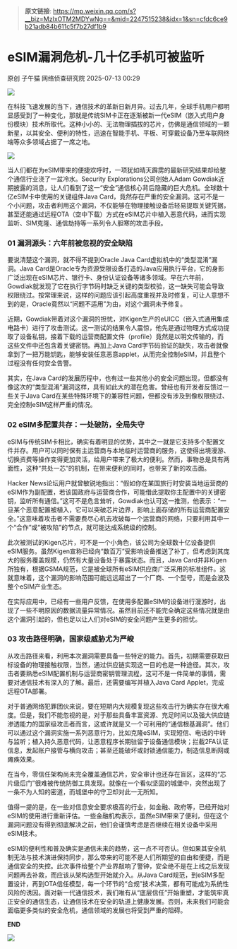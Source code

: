 > **原文链接**: https://mp.weixin.qq.com/s?__biz=MzIxOTM2MDYwNg==&mid=2247515238&idx=1&sn=cfdc6ce9b21adb84b611c5f7b27df1b9

#  eSIM漏洞危机-几十亿手机可被监听  
原创 子午猫  网络侦查研究院   2025-07-13 00:29  
  
![](https://mmbiz.qpic.cn/sz_mmbiz_png/4kCmTUe2v2bujwd3M0M1ICStsbhAHWtth8dQwoBBFoNDafDAzGbm1sCA8bqVWIjs40A8lu9rtuD4yeOOwDNadg/640?wx_fmt=png "")  
  
  
  
在科技飞速发展的当下，通信技术的革新日新月异。过去几年，全球手机用户都明显感受到了一种变化，那就是传统SIM卡正在逐渐被新一代eSIM（嵌入式用户身份模块）技术所取代。这种小小的、无法物理插拔的芯片，仿佛是通信领域的一颗新星，以其安全、便利的特性，迅速在智能手机、平板、可穿戴设备乃至车联网终端等众多领域占据了一席之地。  
  
![](https://mmbiz.qpic.cn/sz_mmbiz_png/Ok4fxxCpBb4ZlVOZhMsM6ibGRbzvicWk5tGbmHDHfhtPDNrgh7JPwYiacMNoCYVvpcGdXMHKo9gdXt9mB8oG3NZGw/640?wx_fmt=png&from=appmsg "")  
  
当人们都在为eSIM带来的便捷欢呼时，一项犹如晴天霹雳的最新研究结果却给整个通信行业浇了一盆冷水。Security Explorations公司创始人Adam Gowdiak近期披露的消息，让人们看到了这一“安全”通信核心背后隐藏的巨大危机。全球数十亿eSIM卡中使用的关键组件Java Card，竟然存在严重的安全漏洞。这可不是一个小问题，攻击者利用这个漏洞，不仅能够在物理接触设备后轻易提取关键凭据，甚至还能通过远程OTA（空中下载）方式在eSIM芯片中植入恶意代码，进而实现监听、SIM克隆、通信劫持等一系列令人胆寒的攻击手段。  
### 01 漏洞源头：六年前被忽视的安全缺陷  
  
要说清楚这个漏洞，就不得不提到Oracle Java Card虚拟机中的“类型混淆”漏洞。Java Card是Oracle专为资源受限设备打造的Java应用执行平台，它的身影广泛出现在eSIM芯片、银行卡、身份认证设备等诸多领域。早在六年前，Gowdiak就发现了它在执行字节码时缺乏关键的类型校验，这一缺失可能会导致权限绕过。按常理来说，这样的问题应该引起高度重视并及时修复，可让人意想不到的是，Oracle竟然以“问题不适用”为由，对这个漏洞未予修复。  
  
近期，Gowdiak带着对这个漏洞的担忧，对Kigen生产的eUICC（嵌入式通用集成电路卡）进行了攻击测试。这一测试的结果令人震惊，他先是通过物理方式成功提取了设备私钥，接着下载的运营商配置文件（profile）竟然是以明文传输的，而这些文件中还包含着关键密钥。再加上Java Card字节码验证的缺失，攻击者就像拿到了一把万能钥匙，能够安装任意恶意applet，从而完全控制eSIM，并且整个过程没有任何安全告警。  
  
其实，在Java Card的发展历程中，也有过一些其他小的安全问题出现，但都没有像这次的“类型混淆”漏洞这样，具有如此大的潜在危害。曾经也有开发者反馈过一些关于Java Card在某些特殊环境下的兼容性问题，但都没有涉及到像权限绕过、完全控制eSIM这样严重的情况。  
### 02 eSIM多配置共存：一处破防，全局失守  
  
eSIM与传统SIM卡相比，确实有着明显的优势，其中之一就是它支持多个配置文件并存。用户可以同时保有主运营商与本地临时运营商的服务，这使得出境漫游、切换资费等操作变得更加灵活，给用户带来了极大的便利。然而，事物总是具有两面性，这种“共处一芯”的机制，在带来便利的同时，也带来了新的攻击面。  
  
Hacker News论坛用户就曾敏锐地指出：“假如你在某国旅行时安装当地运营商的eSIM作为副配置，若该国政府与运营商合作，可能借此提取你主配置中的关键密钥，监听所有通信。”这可不是危言耸听，Gowdiak也认可这一推测，他表示：“一旦某个恶意配置被植入，它可以突破芯片边界，影响上面存储的所有运营商配置安全。”这意味着攻击者不需要费尽心机去攻破每一个运营商的网络，只要利用其中一个“合作”或“被攻陷”的节点，就可能达成系统级的控制。  
  
此次被测试的Kigen芯片，可不是一个小角色，该公司为全球数十亿设备提供eSIM服务。虽然Kigen宣称已经向“数百万”受影响设备推送了补丁，但考虑到其庞大的服务覆盖规模，仍然有大量设备处于暴露状态。而且，Java Card并非Kigen所独有，根据GSMA规范，它是被全球所有eSIM供应商广泛采用的标准组件。这就意味着，这个漏洞的影响范围可能远远超出了一个厂商、一个型号，而是会波及整个eSIM产业生态。  
  
在实际应用中，已经有一些用户反馈，在使用多配置eSIM的设备进行漫游时，出现了一些不明原因的数据流量异常情况。虽然目前还不能完全确定这些情况就是由这个漏洞引起的，但也足以让人们对eSIM的安全问题产生更多的担忧。  
### 03 攻击路径明确，国家级威胁尤为严峻  
  
从攻击路径来看，利用本次漏洞需要具备一些特定的能力。首先，初期需要获取目标设备的物理接触权限，当然，通过供应链实现这一目的也是一种途径。其次，攻击者要熟悉eSIM配置机制与运营商密钥管理流程，这可不是一件简单的事情，需要对通信技术有深入的了解。最后，还需要编写并植入Java Card Applet，完成远程OTA部署。  
  
对于普通网络犯罪团伙来说，要在短期内大规模复现这些攻击行为确实存在很大难度。但是，我们不能忽视的是，对于那些具备丰富资源、充足时间以及强大供应链渗透能力的国家级攻击者而言，这或许就是又一个可利用的“通信根基漏洞”。他们可以通过这个漏洞实施一系列恶意行为，比如克隆eSIM，实现短信、电话的中转与监听；植入持久恶意代码，让恶意程序长期驻留于设备通信模块；拦截2FA认证信息，发起账户接管与横向攻击；甚至还能破坏或封锁通信能力，制造信息断网或瘫痪效果。  
  
在当今，零信任架构尚未完全覆盖通信芯片，安全审计也还存在盲区，这样的“芯片级后门”很难被传统防御工具发现。就像在一个看似坚固的城堡中，突然出现了一条不为人知的密道，而城堡中的守卫却对此一无所知。  
  
值得一提的是，在一些对信息安全要求极高的行业，如金融、政府等，已经开始对eSIM的使用进行重新评估。一些金融机构表示，虽然eSIM带来了便利，但在这个漏洞问题没有得到彻底解决之前，他们会谨慎考虑是否继续在相关设备中采用eSIM技术。  
  
eSIM的便利性和普及确实是通信未来的趋势，这一点不可否认。但如果其安全机制无法与技术演进保持同步，那么带来的可能不是人们所期望的自由和便捷，而是通信安全的失控。此次事件给整个产业界敲响了警钟，安全绝不是在上线之后发现问题再去补救，而应该从架构选型开始就介入。从Java Card规范，到eSIM多配置设计，再到OTA信任模型，每一个环节的“合规”技术决策，都有可能成为系统性风险的诱因。面对新一代通信技术，我们唯有从“底层信任”开始重塑，才能筑牢真正安全的通信生态，让通信技术在安全的轨道上健康发展。否则，未来我们可能会面临更多类似的安全危机，通信领域的发展也将受到严重的阻碍。  
  
  
  
**END**  
  
![](https://mmbiz.qpic.cn/sz_mmbiz_png/4kCmTUe2v2bujwd3M0M1ICStsbhAHWtt0VVqCfFLOVnpmeNJ3R59doWtI0AmqLn4Qkic8aAS06l0pATjcYx10zw/640?wx_fmt=png "")  
  
  
